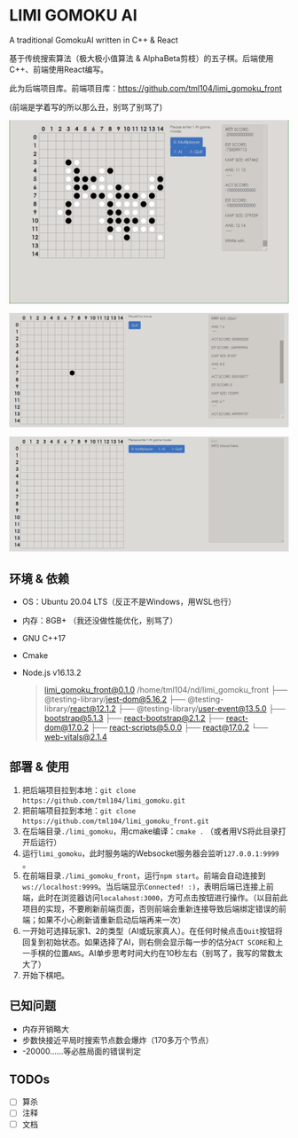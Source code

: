 # LIMI GOMOKU AI

A traditional GomokuAI written in C++ & React

基于传统搜索算法（极大极小值算法 & AlphaBeta剪枝）的五子棋。后端使用C++、前端使用React编写。

此为后端项目库。前端项目库：https://github.com/tml104/limi_gomoku_front

(前端是学着写的所以那么丑，别骂了别骂了)

![](pic/Snipaste_2022-02-12_19-17-21.png)

![](/pic/limi_gomoku_gif.gif)

![](/pic/limi_gomoku_gif2.gif)

## 环境 & 依赖

- OS：Ubuntu 20.04 LTS（反正不是Windows，用WSL也行）

- 内存：8GB+ （我还没做性能优化，别骂了）

- GNU C++17

- Cmake

- Node.js v16.13.2

  > limi_gomoku_front@0.1.0 /home/tml104/nd/limi_gomoku_front
  > ├── @testing-library/jest-dom@5.16.2
  > ├── @testing-library/react@12.1.2
  > ├── @testing-library/user-event@13.5.0
  > ├── bootstrap@5.1.3
  > ├── react-bootstrap@2.1.2
  > ├── react-dom@17.0.2
  > ├── react-scripts@5.0.0
  > ├── react@17.0.2
  > └── web-vitals@2.1.4

## 部署 & 使用

1. 把后端项目拉到本地：`git clone https://github.com/tml104/limi_gomoku.git`
2. 把前端项目拉到本地：`git clone https://github.com/tml104/limi_gomoku_front.git`
3. 在后端目录`./limi_gomoku`，用cmake编译：`cmake .` （或者用VS将此目录打开后运行）
4. 运行`limi_gomoku`，此时服务端的Websocket服务器会监听`127.0.0.1:9999` 。
5. 在前端目录`./limi_gomoku_front`，运行`npm start`。前端会自动连接到`ws://localhost:9999`。当后端显示`Connected! :)`，表明后端已连接上前端，此时在浏览器访问`localahost:3000`，方可点击按钮进行操作。（以目前此项目的实现，不要刷新前端页面，否则前端会重新连接导致后端绑定错误的前端；如果不小心刷新请重新启动后端再来一次）
6. 一开始可选择玩家1、2的类型（AI或玩家真人）。在任何时候点击`Quit`按钮将回复到初始状态。如果选择了AI，则右侧会显示每一步的估分`ACT SCORE`和上一手棋的位置`ANS`。AI单步思考时间大约在10秒左右（别骂了，我写的常数太大了）
7. 开始下棋吧。



## 已知问题

- 内存开销略大
- 步数快接近平局时搜索节点数会爆炸（170多万个节点）
- -20000……等必胜局面的错误判定



## TODOs

- [ ] 算杀
- [ ] 注释
- [ ] 文档
